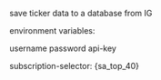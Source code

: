 save ticker data to a database from IG

environment variables:

username
password
api-key

subscription-selector: {sa_top_40}